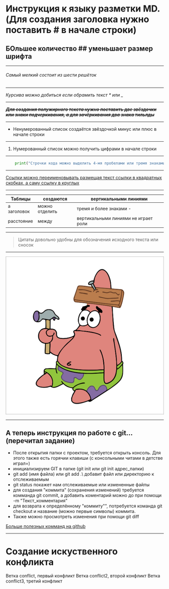 

# Инструкция к языку разметки MD. (Для  создания заголовка нужно поставить # в начале строки)

## БОльшее количество ## уменьшает размер шрифта

---

###### Самый мелкий состоит из шести решёток

---

*Курсива можно добиться если обрамить текст * или _*

---

~~__*Для создания полужирного текста нужно поставить две звёздочки или знаки подчеркивания, а для зачёркивания два знака тильлды*__~~

---

+ Ненумерованный список создаётся звёздочкой минус или плюс в начале строки

---

1. Нумерованный список можно получить цифрами в начале строки

---

```python
    print("Строчки кода можно выделить 4-мя пробелами или тремя знаками ```")
```
---

[Ссылки можно переименовывать размещая текст ссылки в квадратных скобках, а саму ссылку в круглых](https://gb.ru/lessons/243937/homework)

---

| Таблицы | создаются | вертикальными линиями |
| --- |---| --- |
| а заголовок | можно отделить | тремя и более знаками -|
|расстояние| между | вертикальными линиями не играет роли |

---

>Цитаты довольно удобны для обозначения исходного текста или сносок

---

![Патрик-гений](/img.png "Изображение также можно расместить разными способами, на мой взгляд удобнее всего через ! в начале строки")

---

## А теперь инструкция по работе с git... (перечитал задание)

* После открытия папки с проектом, требуется открыть консоль. Для этого также есть горячии клавиши (с консольными читами в детстве играл=)
* инициализируем GIT в папке (git init или git init адрес_папки)
* git add (имя файла) или git add .\ добавит файл или директорию к отслеживаемым
* git status покажет нам отслеживаемые или измененные файлы
* для создания "коммита" (сохранения изменений) требуется комманда git commit, а добавить коментарий можно до при помощи -m "Текст_комментария"
* для возврата к определённому "коммиту"", потребуется команда git checkout и название (можно первые символы) коммита.
* Также можно просмотреть изменения при помощи git diff

[Больше полезных комманд на github](https://github.com/cyberspacedk/Git-commands)

---

# Создание искуственного конфликта
Ветка conflict, первый конфликт
Ветка conflict2, второй конфликт
Ветка conflict3, третий конфликт